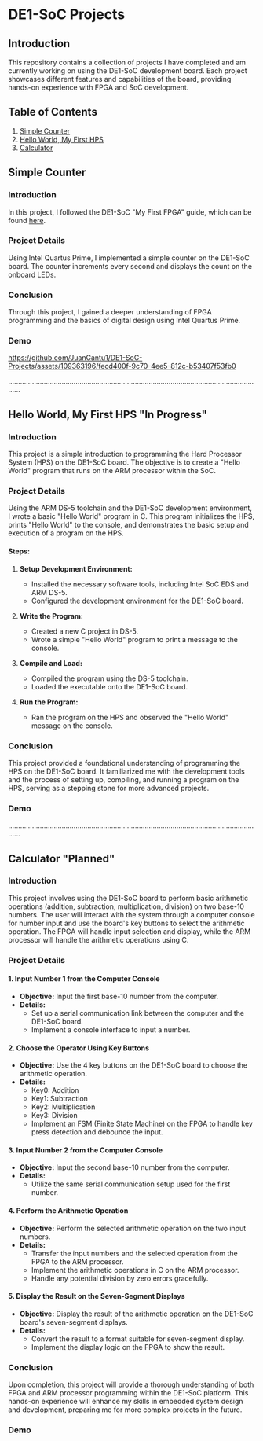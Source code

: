 # DE1-SoC Projects

## Introduction
This repository contains a collection of projects I have completed and am currently working on using the DE1-SoC development board. Each project showcases different features and capabilities of the board, providing hands-on experience with FPGA and SoC development.

## Table of Contents
1. [Simple Counter](#simple-counter)
2. [Hello World, My First HPS](#hello-world-my-first-hps-in-progress)
3. [Calculator](#calculator-planned)

## Simple Counter
### Introduction
In this project, I followed the DE1-SoC "My First FPGA" guide, which can be found [here](http://www.ee.ic.ac.uk/pcheung/teaching/msc_experiment/My_First_Fpga.pdf).

### Project Details
Using Intel Quartus Prime, I implemented a simple counter on the DE1-SoC board. The counter increments every second and displays the count on the onboard LEDs.

### Conclusion
Through this project, I gained a deeper understanding of FPGA programming and the basics of digital design using Intel Quartus Prime.

### Demo
https://github.com/JuanCantu1/DE1-SoC-Projects/assets/109363196/fecd400f-9c70-4ee5-812c-b53407f53fb0

..................................................................................................................................

## Hello World, My First HPS "In Progress"
### Introduction
This project is a simple introduction to programming the Hard Processor System (HPS) on the DE1-SoC board. The objective is to create a "Hello World" program that runs on the ARM processor within the SoC.

### Project Details
Using the ARM DS-5 toolchain and the DE1-SoC development environment, I wrote a basic "Hello World" program in C. This program initializes the HPS, prints "Hello World" to the console, and demonstrates the basic setup and execution of a program on the HPS.

#### Steps:
1. **Setup Development Environment:**
   - Installed the necessary software tools, including Intel SoC EDS and ARM DS-5.
   - Configured the development environment for the DE1-SoC board.

2. **Write the Program:**
   - Created a new C project in DS-5.
   - Wrote a simple "Hello World" program to print a message to the console.

3. **Compile and Load:**
   - Compiled the program using the DS-5 toolchain.
   - Loaded the executable onto the DE1-SoC board.

4. **Run the Program:**
   - Ran the program on the HPS and observed the "Hello World" message on the console.

### Conclusion
This project provided a foundational understanding of programming the HPS on the DE1-SoC board. It familiarized me with the development tools and the process of setting up, compiling, and running a program on the HPS, serving as a stepping stone for more advanced projects.

### Demo

..................................................................................................................................

## Calculator "Planned"
### Introduction
This project involves using the DE1-SoC board to perform basic arithmetic operations (addition, subtraction, multiplication, division) on two base-10 numbers. The user will interact with the system through a computer console for number input and use the board's key buttons to select the arithmetic operation. The FPGA will handle input selection and display, while the ARM processor will handle the arithmetic operations using C.

### Project Details
#### 1. Input Number 1 from the Computer Console
- **Objective:** Input the first base-10 number from the computer.
- **Details:** 
  - Set up a serial communication link between the computer and the DE1-SoC board.
  - Implement a console interface to input a number.

#### 2. Choose the Operator Using Key Buttons
- **Objective:** Use the 4 key buttons on the DE1-SoC board to choose the arithmetic operation.
- **Details:** 
  - Key0: Addition
  - Key1: Subtraction
  - Key2: Multiplication
  - Key3: Division
  - Implement an FSM (Finite State Machine) on the FPGA to handle key press detection and debounce the input.

#### 3. Input Number 2 from the Computer Console
- **Objective:** Input the second base-10 number from the computer.
- **Details:** 
  - Utilize the same serial communication setup used for the first number.

#### 4. Perform the Arithmetic Operation
- **Objective:** Perform the selected arithmetic operation on the two input numbers.
- **Details:** 
  - Transfer the input numbers and the selected operation from the FPGA to the ARM processor.
  - Implement the arithmetic operations in C on the ARM processor.
  - Handle any potential division by zero errors gracefully.

#### 5. Display the Result on the Seven-Segment Displays
- **Objective:** Display the result of the arithmetic operation on the DE1-SoC board's seven-segment displays.
- **Details:** 
  - Convert the result to a format suitable for seven-segment display.
  - Implement the display logic on the FPGA to show the result.

### Conclusion
Upon completion, this project will provide a thorough understanding of both FPGA and ARM processor programming within the DE1-SoC platform. This hands-on experience will enhance my skills in embedded system design and development, preparing me for more complex projects in the future.

### Demo
